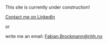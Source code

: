 
This site is currently under construction!

[Contact me on LinkedIn](https://www.linkedin.com/in/fabian-brockmann/)

or

write me an email: Fabian.Brockmann@nhh.no
